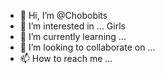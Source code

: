 - 👋 Hi, I’m @Chobobits
- 👀 I’m interested in ... Girls
- 🌱 I’m currently learning ...
- 💞️ I’m looking to collaborate on ...
- 📫 How to reach me ...

<!---
Chobobits/Chobobits is a ✨ special ✨ repository because its `README.md` (this file) appears on your GitHub profile.
You can click the Preview link to take a look at your changes.
--->
